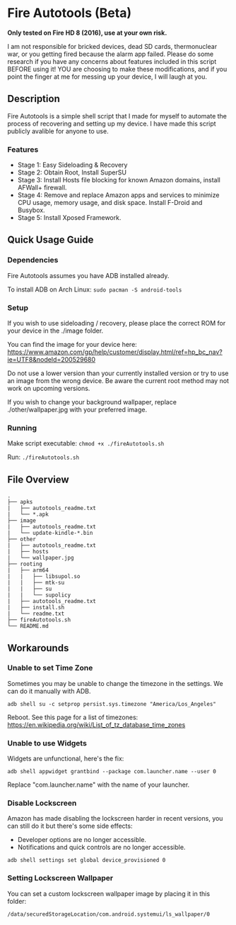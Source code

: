 # Fire Autotools (Beta)
**Only tested on Fire HD 8 (2016), use at your own risk.**

I am not responsible for bricked devices, dead SD cards, thermonuclear war, or you getting fired because the alarm app failed. Please do some research if you have any concerns about features included in this script BEFORE using it! YOU are choosing to make these modifications, and if you point the finger at me for messing up your device, I will laugh at you.

## Description

Fire Autotools is a simple shell script that I made for myself to automate the process of recovering and setting up my device. I have made this script publicly avalible for anyone to use.

### Features
* Stage 1: Easy Sideloading & Recovery
* Stage 2: Obtain Root, Install SuperSU
* Stage 3: Install Hosts file blocking for known Amazon domains, install AFWall+ firewall.
* Stage 4: Remove and replace Amazon apps and services to minimize CPU usage, memory usage, and disk space. Install F-Droid and Busybox.
* Stage 5: Install Xposed Framework.

## Quick Usage Guide
### Dependencies
Fire Autotools assumes you have ADB installed already.

To install ADB on Arch Linux: ```sudo pacman -S android-tools```

### Setup
If you wish to use sideloading / recovery, please place the correct ROM for your device in the ./image folder.

You can find the image for your device here: https://www.amazon.com/gp/help/customer/display.html/ref=hp_bc_nav?ie=UTF8&nodeId=200529680

Do not use a lower version than your currently installed version or try to use an image from the wrong device. Be aware the current root method may not work on upcoming versions.

If you wish to change your background wallpaper, replace ./other/wallpaper.jpg with your preferred image.


### Running

Make script executable: ```chmod +x ./fireAutotools.sh```

Run: ```./fireAutotools.sh```

## File Overview
```
.
├── apks
|   ├── autotools_readme.txt
|   └── *.apk
├── image
|   ├── autotools_readme.txt
|   └── update-kindle-*.bin
├── other
|   ├── autotools_readme.txt
|   ├── hosts
|   └── wallpaper.jpg
├── rooting
|   ├── arm64
|   |   ├── libsupol.so
|   |   ├── mtk-su
|   |   ├── su
|   |   └── supolicy
|   ├── autotools_readme.txt
|   ├── install.sh
|   └── readme.txt
├── fireAutotools.sh
└── README.md
```

## Workarounds
### Unable to set Time Zone
Sometimes you may be unable to change the timezone in the settings. We can do it manually with ADB.

```adb shell su -c setprop persist.sys.timezone "America/Los_Angeles"```

Reboot. See this page for a list of timezones: https://en.wikipedia.org/wiki/List_of_tz_database_time_zones

### Unable to use Widgets
Widgets are unfunctional, here's the fix:

```adb shell appwidget grantbind --package com.launcher.name --user 0```

Replace "com.launcher.name" with the name of your launcher.

### Disable Lockscreen
Amazon has made disabling the lockscreen harder in recent versions, you can still do it but there's some side effects:
* Developer options are no longer accessible.
* Notifications and quick controls are no longer accessible.

```adb shell settings set global device_provisioned 0```

### Setting Lockscreen Wallpaper
You can set a custom lockscreen wallpaper image by placing it in this folder:

```/data/securedStorageLocation/com.android.systemui/ls_wallpaper/0```